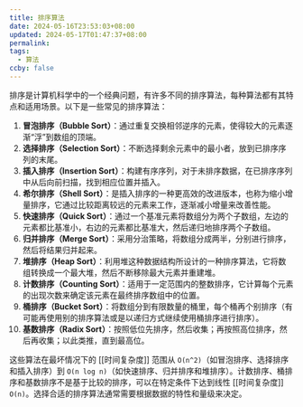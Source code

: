 ```yaml
---
title: 排序算法
date: 2024-05-16T23:53:03+08:00
updated: 2024-05-17T01:47:37+08:00
permalink: 
tags:
  - 算法
ccby: false
---
```

排序是计算机科学中的一个经典问题，有许多不同的排序算法，每种算法都有其特点和适用场景。以下是一些常见的排序算法：

1. **冒泡排序（Bubble Sort）**：通过重复交换相邻逆序的元素，使得较大的元素逐渐“浮”到数组的顶端。
2. **选择排序（Selection Sort）**：不断选择剩余元素中的最小者，放到已排序序列的末尾。
3. **插入排序（Insertion Sort）**：构建有序序列，对于未排序数据，在已排序序列中从后向前扫描，找到相应位置并插入。
4. **希尔排序（Shell Sort）**：是插入排序的一种更高效的改进版本，也称为缩小增量排序，它通过比较距离较远的元素来工作，逐渐减小增量来改善性能。
5. **快速排序（Quick Sort）**：通过一个基准元素将数组分为两个子数组，左边的元素都比基准小，右边的元素都比基准大，然后递归地排序两个子数组。
6. **归并排序（Merge Sort）**：采用分治策略，将数组分成两半，分别进行排序，然后将结果归并起来。
7. **堆排序（Heap Sort）**：利用堆这种数据结构所设计的一种排序算法，它将数组转换成一个最大堆，然后不断移除最大元素并重建堆。
8. **计数排序（Counting Sort）**：适用于一定范围内的整数排序，它计算每个元素的出现次数来确定该元素在最终排序数组中的位置。
9. **桶排序（Bucket Sort）**：将数组分到有限数量的桶里，每个桶再个别排序（有可能再使用别的排序算法或是以递归方式继续使用桶排序进行排序）。
10. **基数排序（Radix Sort）**：按照低位先排序，然后收集；再按照高位排序，然后再收集；以此类推，直到最高位。

这些算法在最坏情况下的 [[时间复杂度]] 范围从 `O(n^2)`（如冒泡排序、选择排序和插入排序）到 `O(n log n)`（如快速排序、归并排序和堆排序）。计数排序、桶排序和基数排序不是基于比较的排序，可以在特定条件下达到线性 [[时间复杂度]] `O(n)`。选择合适的排序算法通常需要根据数据的特性和量级来决定。